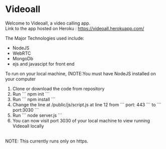 # Videoall
Welcome to Videoall, a video calling app. </br>
Link to the app hosted on Heroku : https://videoall.herokuapp.com/  </br>

The Major Technologies used include: </br>
<ul>
<li>NodeJS</li>
<li>WebRTC</li>
<li>MongoDb</li>
<li>ejs and javascipt for front end</li>
</ul>
To run on your local machine,  (NOTE:You must have NodeJS installed on your computer
<ol>
<li>Clone or download the code from repository</li>
<li>Run 
```
npm init
```
</li>
<li>Run
```
npm install
```</li>
<li>Change the line at /public/js/script.js at line 12 from
```
port: 443
```
to 
```
port:3030
```
</li>
<li>
Run 
```
node server.js
```
</li>
<li>
You can now visit port 3030 of your local machine to view running Videoall locally
</li>
</ol>
</br>
NOTE: This currently runs only on https.
